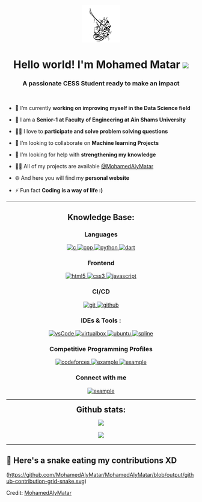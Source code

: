 <p align="center">
  <img src="src/imgs/mylogo.png" alt="My Logo" width="100" height="100">
</p>

<h1 align="center">Hello world! I'm Mohamed Matar <img width="30px" src="https://raw.githubusercontent.com/iampavangandhi/iampavangandhi/master/gifs/Hi.gif"></h1>
<h3 font-size="20" align="center">A passionate CESS Student ready to make an impact</h3>

<br>

- 🔭 I’m currently **working on improving myself in the Data Science field**

- 🌱 I am a **Senior-1 at Faculty of Engineering at Ain Shams University**

- 👨‍💻 I love to **participate and solve problem solving questions**

- 👯 I’m looking to collaborate on **Machine learning Projects**

- 🤝 I’m looking for help with **strengthening my knowledge**

- 👨‍💻 All of my projects are available [@MohamedAlyMatar](https://github.com/MohamedAlyMatar?tab=repositories)

- 🌐 And here you will find my **personal website**

<!-- - 💬 Ask me about **System Designs and Philosophy 😆** -->

- ⚡ Fun fact **Coding is a way of life :)**

---

<h2 align="center">Knowledge Base:</h2>

<h3 align="center">Languages</h3>
<p align="center">
  <a href="https://www.cprogramming.com/" target="_blank"> 
    <img src="https://img.shields.io/badge/C%20programming-A8B9CC.svg?style=for-the-badge&logo=c&logoColor=white"
      alt="c"/>
  </a>
  <a href="" target="_blank"> 
    <img src="https://img.shields.io/badge/C++-00599C?style=for-the-badge&logo=c%2B%2B&logoColor=white"
      alt="cpp"/>
  </a>
  <a href="" target="_blank"> 
    <img src="https://img.shields.io/badge/Python-3776AB?style=for-the-badge&logo=python&logoColor=white"
      alt="python"/>
  </a>
  <a href="" target="_blank"> 
    <img src="https://img.shields.io/badge/Dart-0175C2?style=for-the-badge&logo=dart&logoColor=white"
      alt="dart"/>
  </a>
</p>

<h3 align="center">Frontend</h3>
<p align="center">
  <a href="https://www.w3.org/html/" target="_blank"> 
    <img src="https://img.shields.io/badge/html-E34F26.svg?style=for-the-badge&logo=html5&logoColor=white"
      alt="html5"/> 
  </a>
  <a href="https://www.w3schools.com/css/" target="_blank">
    <img src="https://img.shields.io/badge/css-1572B6.svg?style=for-the-badge&logo=css3&logoColor=white"
      alt="css3"/>
  </a>
  <a href="https://developer.mozilla.org/en-US/docs/Web/JavaScript" target="_blank"> 
    <img src="https://img.shields.io/badge/Javascript-F7DF1E.svg?style=for-the-badge&logo=javascript&logoColor=black"
      alt="javascript"/> 
  </a>
</p>

<h3 align="center">CI/CD</h3>
<p align="center">
  <a href="https://git-scm.com/" target="_blank">
    <img src="https://img.shields.io/badge/git-F05032.svg?style=for-the-badge&logo=git&logoColor=white"
      alt="git"/>
  </a>
  <a href="https://github.com/MohamedAlyMatar" target="_blank">
    <img src="https://img.shields.io/badge/github-181717.svg?style=for-the-badge&logo=github&logoColor=white" alt="github" />
  </a>
</p>

<h3 align="center">IDEs  & Tools :</h3>
<p align="center"> 
  <a href="https://code.visualstudio.com/" target="_blank">
    <img src="https://img.shields.io/badge/vscode-007ACC.svg?style=for-the-badge&logo=visualstudiocode&logoColor=white" alt="vsCode"/> 
  </a>
  <a href="https://www.virtualbox.org/" target="_blank">
    <img src="https://img.shields.io/badge/virtualbox-183A61.svg?style=for-the-badge&logo=virtualbox&logoColor=white"
      alt="virtualbox"/>
  </a>
  <a href="https://ubuntu.com/" target="_blank"> 
    <img src="https://img.shields.io/badge/ubuntu-E95420.svg?style=for-the-badge&logo=ubuntu&logoColor=white" alt="ubuntu"/>
  </a>
  <a href="" target="_blank"> 
    <img src="https://img.shields.io/badge/Spline-3DC8C5?style=for-the-badge&logoColor=white"
      alt="spline"/>
  </a>
</p>

<h3 align="center">Competitive Programming Profiles</h3>
<p align="center">
<div style="margin-top:10px" align="center">
    <a href="" target="_blank">
      <img src="https://img.shields.io/badge/Codeforces-1F8ACB?style=for-the-badge&logo=codeforces&logoColor=white
" alt="codeforces"/>
    </a>
    <a href="https://leetcode.com/mohamedalymatar2001/" target="_blank">
      <img src="https://img.shields.io/badge/LeetCode-FFA116.svg?style=for-the-badge&logo=leetcode&logoColor=black" alt="example"/>
    </a>
    <a href="https://www.hackerrank.com/" target="_blank">
      <img src="https://img.shields.io/badge/Hackerrank-00EA64.svg?style=for-the-badge&logo=hackerrank&logoColor=black" alt="example"/>
    </a>
  </div>



<h3 align="center">Connect with me</h3>
<div style="margin-top:10px" align="center">
  <div>
    <a  href="https://www.linkedin.com/in/mohamed-matar-7a0192210/" target="_blank">
      <img src="https://img.shields.io/badge/Linked%20In-0A66C2.svg?style=for-the-badge&logo=linkedin&logoColor=white" alt="example"/>
    </a>
  </div>
</div>

----

<div align="center">
<h2 align="center" style="margin: 5px 10px;">Github stats:</h2> 

[![](https://github-readme-stats.vercel.app/api?username=MohamedAlyMatar&show_icons=true&theme=tokyonight&hide_border=true&locale=en)](https://github.com/MohamedAlyMatar)

[![](https://github-readme-streak-stats.herokuapp.com/?user=MohamedAlyMatar&theme=material-palenight)](https://github.com/MohamedAlyMatar)
</div>

----
## 🐍 Here's a snake eating my contributions XD
(https://github.com/MohamedAlyMatar/MohamedAlyMatar/blob/output/github-contribution-grid-snake.svg)

Credit: [MohamedAlyMatar](https://github.com/MohamedAlyMatar)
